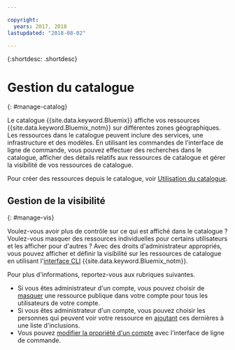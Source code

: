 ```yaml
---

copyright:
  years: 2017, 2018
lastupdated: "2018-08-02"

---
```


{:shortdesc: .shortdesc}

# Gestion du catalogue
{: #manage-catalog}

Le catalogue {{site.data.keyword.Bluemix}} affiche vos ressources {{site.data.keyword.Bluemix_notm}} sur différentes zones géographiques. Les ressources dans le catalogue peuvent inclure des services, une infrastructure et des modèles. En utilisant les commandes de l'interface de ligne de commande, vous pouvez effectuer des recherches dans le catalogue, afficher des détails relatifs aux ressources de catalogue et gérer la visibilité de vos ressources de catalogue.

Pour créer des ressources depuis le catalogue, voir [Utilisation du catalogue](/docs/overview/ui.html#catalogcreate).

## Gestion de la visibilité
{: #manage-vis}

Voulez-vous avoir plus de contrôle sur ce qui est affiché dans le catalogue ? Voulez-vous masquer des ressources individuelles pour certains utilisateurs et les afficher pour d'autres ? Avec des droits d'administrateur appropriés, vous pouvez afficher et définir la visibilité sur les ressources de catalogue en utilisant l'[interface CLI](/docs/cli/index.html#overview) {{site.data.keyword.Bluemix_notm}}.

Pour plus d'informations, reportez-vous aux rubriques suivantes.

* Si vous êtes administrateur d'un compte, vous pouvez choisir de [masquer](/docs/account/exclude.html) une ressource publique dans votre compte pour tous les utilisateurs de votre compte.
* Si vous êtes administrateur d'un compte, vous pouvez choisir les personnes qui peuvent voir votre ressource en [ajoutant](/docs/account/include.html) ces dernières à une liste d'inclusions.
* Vous pouvez [modifier la propriété d'un compte](/docs/account/owners.html) avec l'interface de ligne de commande.
